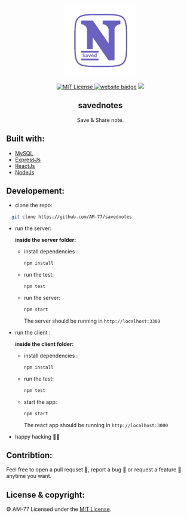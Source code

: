 
<p align="center"><a href="" target="_blank" rel="noopener noreferrer"><img width="192px" height="192px" src="./client/public/logo.png" alt="savednotes logo"></a></p>

<p align="center">
  <a href="https://github.com/AM-77/savednotes/blob/master/LICENSE">
  <img src="https://img.shields.io/github/license/am-77/savednotes?color=%235a539c&logoColor=%235a539c" alt="MIT License" />
  </a>
  <a href="savednotes.vercel.app/" alt="Website" ><img src="https://img.shields.io/badge/website-savednotes-%235a539c" alt="website badge" /></a>
  <img src="https://img.shields.io/badge/Open%20Source-%E2%99%A5-%235a539c" />
</p>

<h2 align="center">savednotes</h2>
<p align="center">Save & Share note.</p>

## Built with:

- [MySQL](https://www.mysql.com/)
- [ExpressJs](http://expressjs.com/)
- [ReactJs](https://reactjs.org)
- [NodeJs](https://reactjs.org/)


## Developement:

- clone the repo:

```bash
  git clone https://github.com/AM-77/savednotes
```

- run the server:

    **inside the server folder:**
    - install dependencies :

        ```bash
        npm install
        ```
    
    - run the test:

        ```bash
        npm test
        ```

    - run the server:

        ```bash
        npm start
        ```
        The server should be running in `http://localhost:3300`

- run the client :

    **inside the client folder:**

    - install dependencies :

        ```bash
        npm install
        ```

    - run the test:

        ```bash
        npm test
        ```

    - start the app:

        ```bash
        npm start
        ```
        The react app should be running in `http://localhost:3000`

- happy hacking 👨‍💻

## Contribtion:

Feel free to open a pull requset 💁, report a bug 🐛 or request a feature 🌟 anytime you want.

## License & copyright:

© AM-77
Licensed under the [MIT License](LICENSE).
